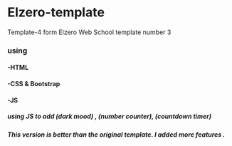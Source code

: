 # Elzero-template
Template-4 form Elzero Web School template number 3
### using 
####   -HTML
####   -CSS & Bootstrap 
####   -JS 
##### using JS to add (dark mood) , (number counter), (countdown timer) 
##### This version is better than the original template. I added more features .

